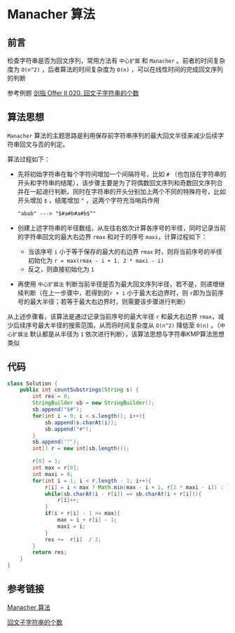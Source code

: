 # Manacher 算法


## 前言

检查字符串是否为回文序列，常用方法有 `中心扩展` 和 `Manacher` 。前者的时间复杂度为 `O(n^2)` ，后者算法的时间复杂度为 `O(n)` ，可以在线性时间的完成回文序列的判断

参考例题 [剑指 Offer II 020. 回文子字符串的个数](https://leetcode-cn.com/problems/a7VOhD/)

## 算法思想

`Manacher` 算法的主题思路是利用保存前字符串序列的最大回文半径来减少后续字符串回文与否的判定。

算法过程如下：

- 先将初始字符串在每个字符间增加一个间隔符号，比如 `#` （也包括在字符串的开头和字符串的结尾），该步骤主要是为了将偶数回文序列和奇数回文序列合并在一起进行判断。同时在字符串的开头分别加上两个不同的特殊符号，比如开头增加 `$` ，结尾增加 `^` ，这两个字符充当哨兵作用

  ```markdown
  "abab" ---> "$#a#b#a#b$^"
  ```

- 创建上述字符串的半径数组，从左往右依次计算各序号的半径，同时记录当前的字符串回文的最大右边界 `rmax` 和对于的序号 `maxi`，计算过程如下：

  - 当该序号 `i` 小于等于保存的最大的右边界 `rmax` 时，则将当前序号的半径初始化为 `r = max(rmax - i + 1, 2 * maxi - i)` 
  - 反之，则直接初始化为 `1`

- 再使用 `中心扩展法` 判断当前半径是否为最大回文序列半径，若不是，则递增继续判断（在上一步骤中，若得到的`r + i` 小于最大右边界时，则 `r`即为当前序号的最大半径；若等于最大右边界时，则需要该步骤进行判断）

从上述步骤看，该算法是通过记录当前序号的最大半径 `r` 和最大右边界 `rmax`，减少后续序号最大半径的搜索范围，从而将时间复杂度从 `O(n^2)` 降低至 `O(n)` 。（`中心扩展法` 默认都是从半径为 `1` 依次进行判断），该算法思想与字符串KMP算法思想类似

## 代码

```java
class Solution {
    public int countSubstrings(String s) {
        int res = 0;
        StringBuilder sb = new StringBuilder();
        sb.append("$#");
        for(int i = 0; i < s.length(); i++){
            sb.append(s.charAt(i));
            sb.append("#");
        }
        sb.append('^');
        int[] r = new int[sb.length()];

        r[0] = 1;
        int max = r[0];
        int maxi = 0;
        for(int i = 1; i < r.length - 1; i++){
            r[i] = i < max ? Math.min(max - i + 1, r[2 * maxi - i]) : 1;
            while(sb.charAt(i - r[i]) == sb.charAt(i + r[i])){
                r[i]++;              
            }
            if(i + r[i] - 1 >= max){
                max = i + r[i] - 1;
                maxi = i;
            }
            res +=  r[i]  / 2;
        }       
        return res;
    }
}
```

## 参考链接

[Manacher 算法](https://segmentfault.com/a/1190000008484167)

[回文子字符串的个数](https://leetcode-cn.com/problems/a7VOhD/solution/hui-wen-zi-zi-fu-chuan-de-ge-shu-by-leet-ejfv/)


